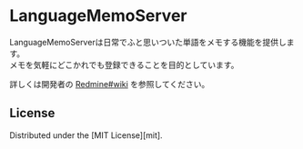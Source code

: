 LanguageMemoServer
======================
LanguageMemoServerは日常でふと思いついた単語をメモする機能を提供します。  
メモを気軽にどこかれでも登録できることを目的としています。

詳しくは開発者の [Redmine#wiki](http://ino-h.com/redmine/projects/tango/wiki) を参照してください。

License
----------
Distributed under the [MIT License][mit].